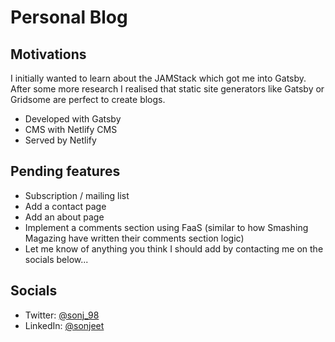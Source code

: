 # Personal Blog

## Motivations
I initially wanted to learn about the JAMStack which got me into Gatsby. After some more research I realised that static site generators like Gatsby or Gridsome are perfect
to create blogs.

- Developed with Gatsby
- CMS with Netlify CMS
- Served by Netlify

## Pending features
- Subscription / mailing list
- Add a contact page
- Add an about page
- Implement a comments section using FaaS (similar to how Smashing Magazing have written their comments section logic)
- Let me know of anything you think I should add by contacting me on the socials below...

## Socials
- Twitter: [@sonj_98](https://twitter.com/sonj_98)
- LinkedIn: [@sonjeet](https://www.linkedin.com/in/sonjeet/)